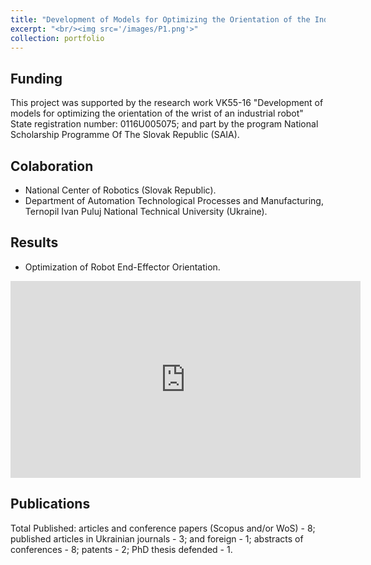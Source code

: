 ```yaml
---
title: "Development of Models for Optimizing the Orientation of the Industrial Robot Brush"
excerpt: "<br/><img src='/images/P1.png'>"
collection: portfolio
---
```

## Funding
This project was supported by the research work VK55-16 "Development of models for optimizing the orientation of the wrist of an industrial robot" State registration number: 0116U005075; and part by the program National Scholarship Programme Of The Slovak Republic (SAIA).

## Colaboration
* National Center of Robotics (Slovak Republic).
* Department of Automation Technological Processes and Manufacturing, Ternopil Ivan Puluj National Technical University (Ukraine).

## Results


* Optimization of Robot End-Effector Orientation.
<iframe width="560" height="315" src="https://youtu.be/IG_sIPefblQ" title="YouTube video player" frameborder="0" allow="accelerometer; autoplay; clipboard-write; encrypted-media; gyroscope; picture-in-picture" allowfullscreen></iframe>


## Publications
Total Published: articles and conference papers (Scopus and/or WoS) - 8; published articles in Ukrainian journals - 3; and foreign - 1; abstracts of conferences - 8; patents - 2; PhD thesis defended - 1.